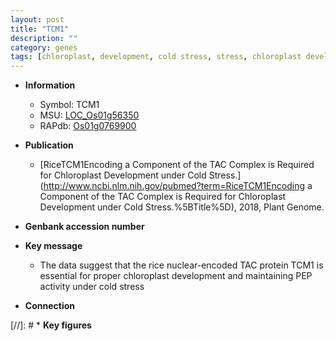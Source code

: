 ```yaml
---
layout: post
title: "TCM1"
description: ""
category: genes
tags: [chloroplast, development, cold stress, stress, chloroplast development]
---
```


* **Information**  
    + Symbol: TCM1  
    + MSU: [LOC_Os01g56350](http://rice.uga.edu/cgi-bin/ORF_infopage.cgi?orf=LOC_Os01g56350)  
    + RAPdb: [Os01g0769900](http://rapdb.dna.affrc.go.jp/viewer/gbrowse_details/irgsp1?name=Os01g0769900)  

* **Publication**  
    + [RiceTCM1Encoding a Component of the TAC Complex is Required for Chloroplast Development under Cold Stress.](http://www.ncbi.nlm.nih.gov/pubmed?term=RiceTCM1Encoding a Component of the TAC Complex is Required for Chloroplast Development under Cold Stress.%5BTitle%5D), 2018, Plant Genome.

* **Genbank accession number**  

* **Key message**  
    + The data suggest that the rice nuclear-encoded TAC protein TCM1 is essential for proper chloroplast development and maintaining PEP activity under cold stress

* **Connection**  

[//]: # * **Key figures**  


